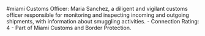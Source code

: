 #miami 
Customs Officer: Maria Sanchez, a diligent and vigilant customs officer responsible for monitoring and inspecting incoming and outgoing shipments, with information about smuggling activities. - Connection Rating: 4 - Part of Miami Customs and Border Protection.